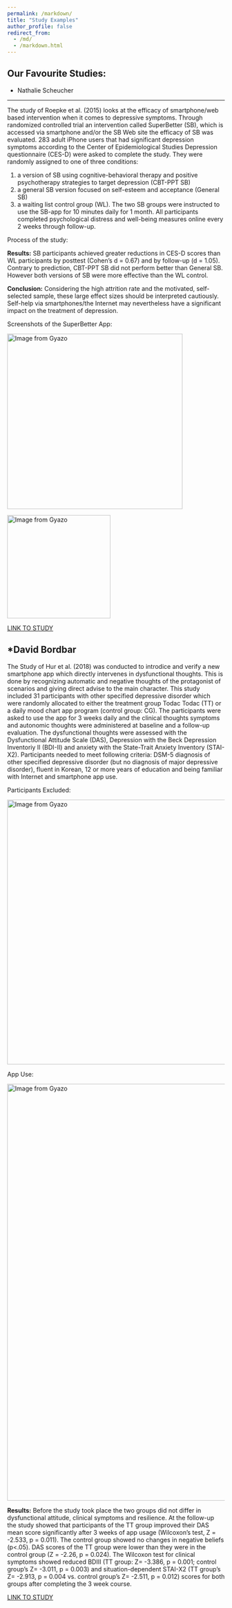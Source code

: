 ```yaml
---
permalink: /markdown/
title: "Study Examples"
author_profile: false
redirect_from: 
  - /md/
  - /markdown.html
---
```


## Our Favourite Studies:

* Nathalie Scheucher
------
The study of Roepke et al. (2015) looks at the efficacy of smartphone/web based intervention when it comes to depressive symptoms. Through randomized controlled trial an intervention called SuperBetter (SB), which is accessed via smartphone and/or the SB Web site the efficacy of SB was evaluated. 283 adult iPhone users that had significant depression symptoms according to the Center of Epidemiological Studies Depression questionnaire (CES-D) were asked to complete the study. 
They were randomly assigned to one of three conditions: 
1) a version of SB using cognitive-behavioral therapy and positive psychotherapy strategies to target depression (CBT-PPT SB)
2) a general SB version focused on self-esteem and acceptance (General SB)
3) a waiting list control group (WL). 
The two SB groups were instructed to use the SB-app for 10 minutes daily for 1 month. All participants completed psychological distress and well-being measures online every 2 weeks through follow-up.

Process of the study:

<blockquote class="imgur-embed-pub" lang="en" data-id="a/63PRY6R" data-context="false" ><a href="//imgur.com/a/63PRY6R"></a></blockquote><script async src="//s.imgur.com/min/embed.js" charset="utf-8"></script>

**Results:** 
SB participants achieved greater reductions in CES-D scores than WL participants by posttest (Cohen’s d = 0.67) and by follow-up (d = 1.05). Contrary to prediction, CBT-PPT SB did not perform better than General SB. However both versions of SB were more effective than the WL control.

**Conclusion:**
Considering the high attrition rate and the motivated, self-selected sample, these large effect sizes should be interpreted cautiously. Self-help via smartphones/the Internet may nevertheless have a significant impact on the treatment of depression.

Screenshots of the SuperBetter App:

<a href="https://gyazo.com/1ef91b4a411fa012500682b0f4d5f771"><img src="https://i.gyazo.com/1ef91b4a411fa012500682b0f4d5f771.png" alt="Image from Gyazo" width="406"/></a>

<a href="https://gyazo.com/e2dd28d8308dfb7a24714176dfcf6f88"><img src="https://i.gyazo.com/e2dd28d8308dfb7a24714176dfcf6f88.png" alt="Image from Gyazo" width="239"/></a>




[LINK TO STUDY](https://mentorhubapp.com/wp-content/uploads/2020/05/Roepke-et-al.-2015-Randomized-Controlled-Trial-of-SuperBetter-a-Smartphone-Based_Internet-Based-Self-Help-Tool-to-Reduce-Depressive-Symptoms.pdf)

*David Bordbar
------
The Study of Hur et al. (2018) was conducted to introdice and verify a new smartphone app which directly intervenes in dysfunctional thoughts. This is done by recognizing automatic and negative thoughts of the protagonist of scenarios and giving direct advise to the main character. This study included 31 participants with other specified depressive disorder which were randomly allocated to either the treatment group Todac Todac (TT) or a daily mood chart app program (control group: CG). The participants were asked to use the app for 3 weeks daily and the clinical thoughts symptoms and autonomic thoughts were administered at baseline and a follow-up evaluation. The dysfunctional thoughts were assessed with the Dysfunctional Attitude Scale (DAS), Depression with the Beck Depression Inventoriy II (BDI-II) and anxiety with the State-Trait Anxiety Inventory (STAI-X2). Participants needed to meet following criteria: DSM-5 diagnosis of other specified depressive disorder (but no diagnosis of major depressive disorder), fluent in Korean, 12 or more years of education and being familiar with Internet and smartphone app use. 

Participants Excluded:

<a href="https://gyazo.com/e3208b907d244aafcc70ebce36b9875c"><img src="https://i.gyazo.com/e3208b907d244aafcc70ebce36b9875c.png" alt="Image from Gyazo" width="613"/></a>

App Use:

<a href="https://gyazo.com/f1601c8e804c6b68e3299bfca206c20a"><img src="https://i.gyazo.com/f1601c8e804c6b68e3299bfca206c20a.png" alt="Image from Gyazo" width="965"/></a>

**Results:**
Before the study took place the two groups did not differ in dysfunctional attitude, clinical symptoms and resilience.
At the follow-up the study showed that participants of the TT group improved their DAS mean score significantly after 3 weeks of app usage (Wilcoxon’s test, Z = -2.533, p = 0.011). The control group showed no changes in negative beliefs (p<.05). DAS scores of the TT group were lower than they were in the control group (Z = -2.26, p = 0.024). The Wilcoxon test for clinical symptoms showed reduced BDIII (TT group: Z= -3.386, p = 0.001; control group’s Z= -3.011, p = 0.003) and situation-dependent STAI-X2 (TT group’s Z= -2.913, p = 0.004 vs. control group’s Z= -2.511, p = 0.012) scores for both groups after completing the 3 week course. 

[LINK TO STUDY](https://www.liebertpub.com/doi/full/10.1089/tmj.2017.0214)
